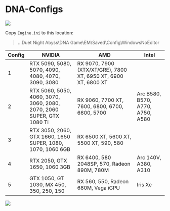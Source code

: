 # DNA-Configs

[<img src="https://discord.com/api/guilds/798954204420112454/widget.png?style=banner2">](https://discord.gg/gczjQvgzWE)

Copy ``Engine.ini`` to this location: 
> ...Duet Night Abyss\DNA Game\EM\Saved\Config\WindowsNoEditor

| Config | NVIDIA                                                                | AMD                                                            | Intel                            |
|--------|-----------------------------------------------------------------------|----------------------------------------------------------------|----------------------------------|
| 1      | RTX 5090, 5080, 5070, 4090, 4080, 4070, 3090, 3080                    | RX 9070, 7900 (XTX/XT/GRE), 7800 XT, 6950 XT, 6900 XT, 6800 XT |                                  |
| 2      | RTX 5060, 5050, 4060, 3070, 3060, 2080, 2070, 2060 SUPER, GTX 1080 Ti | RX 9060, 7700 XT, 7600, 6800, 6700, 6600, 5700                 | Arc B580, B570, A770, A750, A580 |
| 3      | RTX 3050, 2060, GTX 1660, 1650 SUPER, 1080, 1070, 1060 6GB            | RX 6500 XT, 5600 XT, 5500 XT, 590, 580                         |                                  |
| 4      | RTX 2050, GTX 1650, 1060 3GB                                          | RX 6400, 580 2048SP, 570, Radeon 890M, 780M                    | Arc 140V, A380, A310             |
| 5      | GTX 1050, GT 1030, MX 450, 350, 250, 150                              | RX 560, 550, Radeon 680M, Vega iGPU                            | Iris Xe                          |

[<img src="https://i.imgur.com/fxmOE8N.png">](https://ko-fi.com/alteria/)